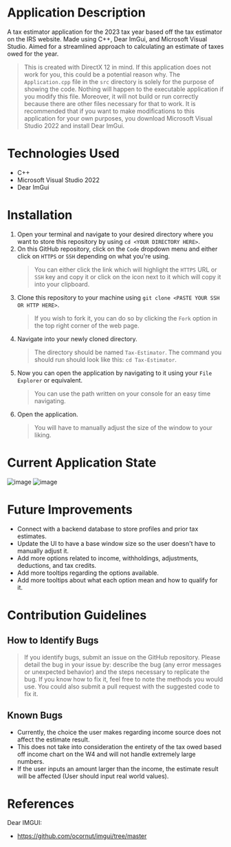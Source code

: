 # Application Description

A tax estimator application for the 2023 tax year based off the tax estimator on the IRS website.  Made using C++, Dear ImGui, and Microsoft Visual Studio.  Aimed for a streamlined approach to calculating an estimate of taxes owed for the year.

> This is created with DirectX 12 in mind.  If this application does not work for you, this could be a potential reason why.
> The `Application.cpp` file in the `src` directory is solely for the purpose of showing the code.  Nothing will happen to the executable application if you modify this file.  Moreover, it will not build or run correctly because there are other files necessary for that to work.  It is recommended that if you want to make modifications to this application for your own purposes, you download Microsoft Visual Studio 2022 and install Dear ImGui.

# Technologies Used

- C++
- Microsoft Visual Studio 2022
- Dear ImGui

# Installation

1. Open your terminal and navigate to your desired directory where you want to store this repository by using `cd <YOUR DIRECTORY HERE>`.
2. On this GitHub repository, click on the `Code` dropdown menu and either click on `HTTPS` or `SSH` depending on what you're using.
    > You can either click the link which will highlight the `HTTPS` URL or `SSH` key and copy it or click on the icon next to it which will copy it into your clipboard.
3. Clone this repository to your machine using `git clone <PASTE YOUR SSH OR HTTP HERE>`.
    > If you wish to fork it, you can do so by clicking the `Fork` option in the top right corner of the web page.
4. Navigate into your newly cloned directory.
    > The directory should be named `Tax-Estimator`.  The command you should run should look like this: `cd Tax-Estimator`.
5. Now you can open the application by navigating to it using your `File Explorer` or equivalent.
    > You can use the path written on your console for an easy time navigating.
6. Open the application.
    > You will have to manually adjust the size of the window to your liking.

# Current Application State

![image](https://user-images.githubusercontent.com/65789692/214377841-14aeba52-ee69-4a8e-afe3-cd352b30e93f.png)
![image](https://user-images.githubusercontent.com/65789692/214378161-b2ba993b-9578-4603-b1ea-2b5879ec477f.png)

# Future Improvements

- Connect with a backend database to store profiles and prior tax estimates.
- Update the UI to have a base window size so the user doesn't have to manually adjust it.
- Add more options related to income, withholdings, adjustments, deductions, and tax credits.
- Add more tooltips regarding the options available.
- Add more tooltips about what each option mean and how to qualify for it.

# Contribution Guidelines

## How to Identify Bugs

> If you identify bugs, submit an issue on the GitHub repository.  Please detail the bug in your issue by: describe the bug (any error messages or unexpected behavior) and the steps necessary to replicate the bug.  If you know how to fix it, feel free to note the methods you would use.  You could also submit a pull request with the suggested code to fix it.

## Known Bugs

- Currently, the choice the user makes regarding income source does not affect the estimate result.
- This does not take into consideration the entirety of the tax owed based off income chart on the W4 and will not handle extremely large numbers.
- If the user inputs an amount larger than the income, the estimate result will be affected (User should input real world values).

# References

Dear IMGUI:
- https://github.com/ocornut/imgui/tree/master